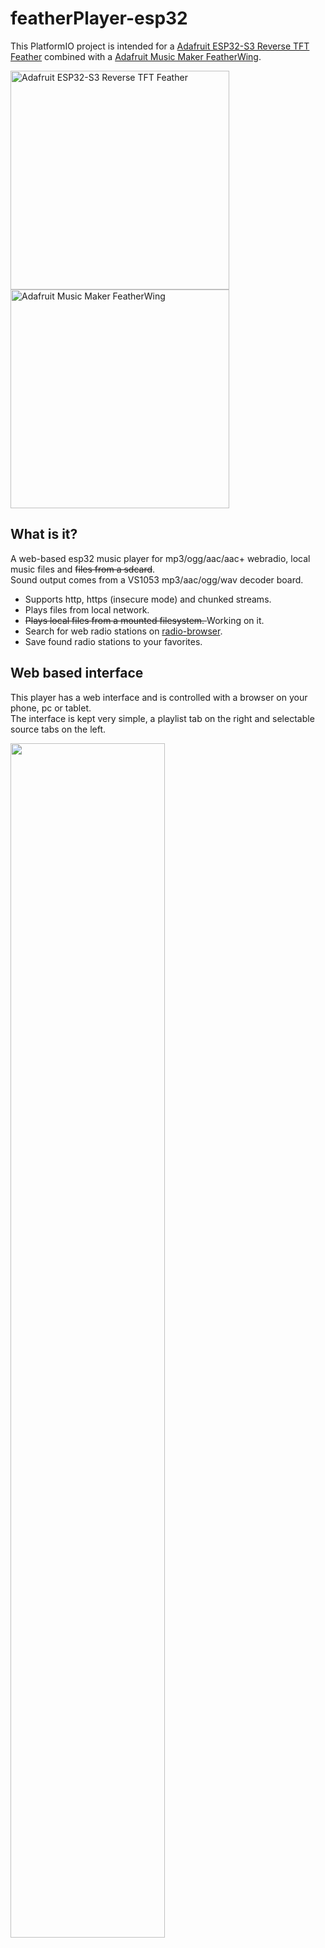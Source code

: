 # featherPlayer-esp32

This PlatformIO project is intended for a [Adafruit ESP32-S3 Reverse TFT Feather](https://www.adafruit.com/product/5691)
combined with a
[Adafruit Music Maker FeatherWing](https://www.adafruit.com/product/3357).

<img src="https://cdn-shop.adafruit.com/970x728/5691-04.jpg" alt="Adafruit ESP32-S3 Reverse TFT Feather" width="350"> <img src="https://cdn-shop.adafruit.com/970x728/3357-03.jpg" alt="Adafruit Music Maker FeatherWing" width="350">

## What is it?

A web-based esp32 music player for mp3/ogg/aac/aac+ webradio, local music files and <strike>files from a sdcard</strike>.<br>Sound output comes from a VS1053 mp3/aac/ogg/wav decoder board.

- Supports http, https (insecure mode) and chunked streams.<br>
- Plays files from local network.
- <strike>Plays local files from a mounted filesystem.&nbsp;</strike>Working on it.<br>
- Search for web radio stations on [radio-browser](https://www.radio-browser.info/).
- Save found radio stations to your favorites.

## Web based interface

This player has a web interface and is controlled with a browser on your phone, pc or tablet.<br>The interface is kept very simple, a playlist tab on the right and selectable source tabs on the left.

<img src="https://github.com/CelliesProjects/streamplayer-feather-develop/assets/24290108/0f9816be-bb35-4cd6-ac24-2fd2bb19561c" width="70%">

After 30 seconds of inactivity the file info overlay is shown.<br>Click on the overlay to hide it or use the info button on the bottom to toggle the overlay.

<img src="https://github.com/CelliesProjects/streamplayer-feather-develop/assets/24290108/0f3a9d8b-a698-450b-82ab-e4ac2b0569a3" width="70%">

On this overlay you can also save the current playing search result to the favorites tab by clicking the <img src="https://github.com/CelliesProjects/eStreamplayer32-vs1053-pio/assets/24290108/6e0d2706-45cd-4e5d-86ba-c194101afba7" style="background-color:white;"> icon.

## What you need

[Visual Studio Code](https://code.visualstudio.com/) with a working [PlatformIO](https://platformio.org/platformio-ide) plugin.

## Clone this project to your pc

- Open a terminal in the PIO project folder.
- Clone the project with the following command:

```
git clone https://github.com/CelliesProjects/featherplayer-esp32
```

- Use `File->Open folder` in Visual Studio and then browse to the folder where you cloned the project to.
- Press `Select` and the project will be opened and initialized, this will take some time while all assets are downloaded.

## Add your WiFi credentials

Before compiling the project add the file `include/WiFicredentials.h` to supply your WiFi credentials:

```c++
#ifndef WIFI_SECRETS
#define WIFI_SECRETS

const char *SSID= "your wifi network name";
const char *PSK = "your wifi password";

#endif
```

### Local file playback

This player is written for playback over http(s).<br>What this means is that you will need a (lamp or llmp) webserver to play back your local files.<br>This is because the esp32 does not speak NFS or SMB which are common ways to share files over a network. Instead this player uses a php script on the server to navigate the music folders. Copy this script to the server to use your music library.<br>**This is totally insecure and should only be used on a trusted LAN!** 

The script `eSP32_vs1053.php` is located in the root of this repository.<br>The scipt is tested with Apache 2.x and lighttpd.

## Done!

That's it. Now you are ready to compile and flash the player!

## About this project

- This project is a fork of [eStreamplayer32-vs1053-pio](https://github.com/CelliesProjects/eStreamplayer32-vs1053-pio)
- The SPI bus is shared by the tft, the vs1053 codec chip and the sd-card.
- SPI bus sharing between the cores and tasks is done through a [freeRTOS semaphore mutex](https://www.freertos.org/CreateMutex.html).

## GPIOs used


| SPI | GPIO |
| :----: | :----: |
| SCK |  36  |
| MISO |  37  |
| MOSI |  35  |


| SD SLOT | GPIO |
| :-------: | :----: |
|   CS   |  5  |


| VS1053 | GPIO |
| :------: | :----: |
|   CS   |  6  |
|  DCS  |  10  |
|  DREQ  |  9  |


| TFT | GPIO |
| :---: | :----: |
| CS |  42  |

# Resources used

https://docs.espressif.com/projects/esp-idf/en/v4.3/esp32/api-guides/freertos-smp.html

https://docs.espressif.com/projects/esp-idf/en/v5.0/esp32s3/api-guides/performance/speed.html#built-in-task-priorities

https://docs.espressif.com/projects/esp-idf/en/latest/esp32/api-reference/system/freertos_additions.html

https://github.com/khoih-prog/WiFiMulti_Generic/blob/main/examples/WiFiMulti/WiFiMulti.ino
